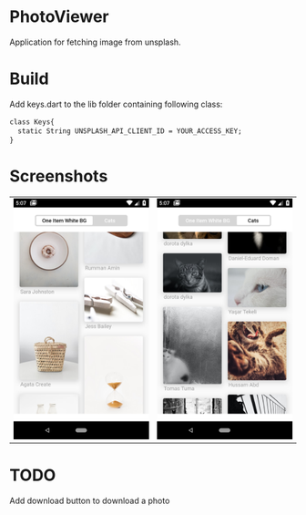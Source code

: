 # PhotoViewer

Application for fetching image from unsplash.

# Build
Add keys.dart to the lib folder containing following class:
```
class Keys{
  static String UNSPLASH_API_CLIENT_ID = YOUR_ACCESS_KEY;
}
```
# Screenshots

<table>
  <tr>
    <td><img src="/screenshots/Screenshot_1.png" width="240"/></td>
    <td><img src="/screenshots/Screenshot_2.png" width="240"/></td>
  </tr>
</table>

# TODO

Add download button to download a photo
